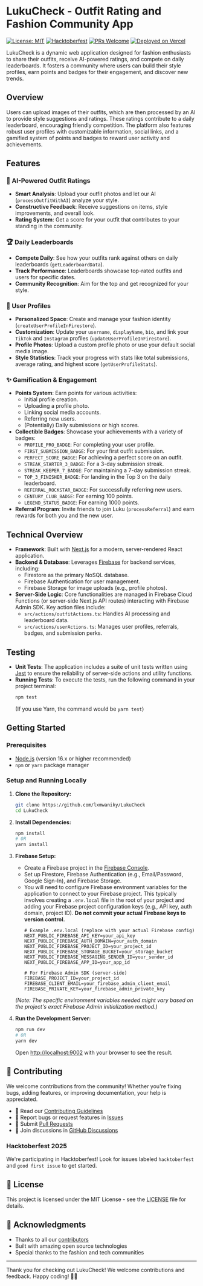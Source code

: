 # LukuCheck - Outfit Rating and Fashion Community App

[![License: MIT](https://img.shields.io/badge/License-MIT-yellow.svg)](https://opensource.org/licenses/MIT)
[![Hacktoberfest](https://img.shields.io/badge/Hacktoberfest-2025-orange.svg)](https://hacktoberfest.com/)
[![PRs Welcome](https://img.shields.io/badge/PRs-welcome-brightgreen.svg)](CONTRIBUTING.md)
[![Deployed on Vercel](https://img.shields.io/badge/Deployed%20on-Vercel-black)](https://vercel.com)

LukuCheck is a dynamic web application designed for fashion enthusiasts to share their outfits, receive AI-powered ratings, and compete on daily leaderboards. It fosters a community where users can build their style profiles, earn points and badges for their engagement, and discover new trends.

## Overview

Users can upload images of their outfits, which are then processed by an AI to provide style suggestions and ratings. These ratings contribute to a daily leaderboard, encouraging friendly competition. The platform also features robust user profiles with customizable information, social links, and a gamified system of points and badges to reward user activity and achievements.

## Features

### 🤖 AI-Powered Outfit Ratings
-   **Smart Analysis**: Upload your outfit photos and let our AI (`processOutfitWithAI`) analyze your style.
-   **Constructive Feedback**: Receive suggestions on items, style improvements, and overall look.
-   **Rating System**: Get a score for your outfit that contributes to your standing in the community.

### 🏆 Daily Leaderboards
-   **Compete Daily**: See how your outfits rank against others on daily leaderboards (`getLeaderboardData`).
-   **Track Performance**: Leaderboards showcase top-rated outfits and users for specific dates.
-   **Community Recognition**: Aim for the top and get recognized for your style.

### 👤 User Profiles
-   **Personalized Space**: Create and manage your fashion identity (`createUserProfileInFirestore`).
-   **Customization**: Update your `username`, `displayName`, `bio`, and link your `TikTok` and `Instagram` profiles (`updateUserProfileInFirestore`).
-   **Profile Photos**: Upload a custom profile photo or use your default social media image.
-   **Style Statistics**: Track your progress with stats like total submissions, average rating, and highest score (`getUserProfileStats`).

### ✨ Gamification & Engagement
-   **Points System**: Earn points for various activities:
    -   Initial profile creation.
    -   Uploading a profile photo.
    -   Linking social media accounts.
    -   Referring new users.
    -   (Potentially) Daily submissions or high scores.
-   **Collectible Badges**: Showcase your achievements with a variety of badges:
    -   `PROFILE_PRO_BADGE`: For completing your user profile.
    -   `FIRST_SUBMISSION_BADGE`: For your first outfit submission.
    -   `PERFECT_SCORE_BADGE`: For achieving a perfect score on an outfit.
    -   `STREAK_STARTER_3_BADGE`: For a 3-day submission streak.
    -   `STREAK_KEEPER_7_BADGE`: For maintaining a 7-day submission streak.
    -   `TOP_3_FINISHER_BADGE`: For landing in the Top 3 on the daily leaderboard.
    -   `REFERRAL_ROCKSTAR_BADGE`: For successfully referring new users.
    -   `CENTURY_CLUB_BADGE`: For earning 100 points.
    -   `LEGEND_STATUS_BADGE`: For earning 1000 points.
-   **Referral Program**: Invite friends to join Luku (`processReferral`) and earn rewards for both you and the new user.

## Technical Overview

-   **Framework**: Built with [Next.js](https://nextjs.org/) for a modern, server-rendered React application.
-   **Backend & Database**: Leverages [Firebase](https://firebase.google.com/) for backend services, including:
    -   Firestore as the primary NoSQL database.
    -   Firebase Authentication for user management.
    -   Firebase Storage for image uploads (e.g., profile photos).
-   **Server-Side Logic**: Core functionalities are managed in Firebase Cloud Functions (or server-side Next.js API routes) interacting with Firebase Admin SDK. Key action files include:
    -   `src/actions/outfitActions.ts`: Handles AI processing and leaderboard data.
    -   `src/actions/userActions.ts`: Manages user profiles, referrals, badges, and submission perks.

## Testing

-   **Unit Tests**: The application includes a suite of unit tests written using [Jest](https://jestjs.io/) to ensure the reliability of server-side actions and utility functions.
-   **Running Tests**: To execute the tests, run the following command in your project terminal:
    ```bash
    npm test
    ```
    (If you use Yarn, the command would be `yarn test`)

## Getting Started

### Prerequisites

-   [Node.js](https://nodejs.org/) (version 16.x or higher recommended)
-   `npm` or `yarn` package manager

### Setup and Running Locally

1.  **Clone the Repository:**
    ```bash
    git clone https://github.com/lxmwaniky/LukuCheck
    cd LukuCheck
    ```
2.  **Install Dependencies:**
    ```bash
    npm install
    # OR
    yarn install
    ```
3.  **Firebase Setup:**
    -   Create a Firebase project in the [Firebase Console](https://console.firebase.google.com/).
    -   Set up Firestore, Firebase Authentication (e.g., Email/Password, Google Sign-In), and Firebase Storage.
    -   You will need to configure Firebase environment variables for the application to connect to your Firebase project. This typically involves creating a `.env.local` file in the root of your project and adding your Firebase project configuration keys (e.g., API key, auth domain, project ID). **Do not commit your actual Firebase keys to version control.**
        ```
        # Example .env.local (replace with your actual Firebase config)
        NEXT_PUBLIC_FIREBASE_API_KEY=your_api_key
        NEXT_PUBLIC_FIREBASE_AUTH_DOMAIN=your_auth_domain
        NEXT_PUBLIC_FIREBASE_PROJECT_ID=your_project_id
        NEXT_PUBLIC_FIREBASE_STORAGE_BUCKET=your_storage_bucket
        NEXT_PUBLIC_FIREBASE_MESSAGING_SENDER_ID=your_sender_id
        NEXT_PUBLIC_FIREBASE_APP_ID=your_app_id

        # For Firebase Admin SDK (server-side)
        FIREBASE_PROJECT_ID=your_project_id
        FIREBASE_CLIENT_EMAIL=your_firebase_admin_client_email
        FIREBASE_PRIVATE_KEY=your_firebase_admin_private_key
        ```
    *(Note: The specific environment variables needed might vary based on the project's exact Firebase Admin initialization method.)*

4.  **Run the Development Server:**
    ```bash
    npm run dev
    # OR
    yarn dev
    ```
    Open [http://localhost:9002](http://localhost:9002) with your browser to see the result.

## 🤝 Contributing

We welcome contributions from the community! Whether you're fixing bugs, adding features, or improving documentation, your help is appreciated.

- 📖 Read our [Contributing Guidelines](CONTRIBUTING.md)
- 🐛 Report bugs or request features in [Issues](https://github.com/lxmwaniky/LukuCheck/issues)
- 🔀 Submit [Pull Requests](https://github.com/lxmwaniky/LukuCheck/pulls)
- 💬 Join discussions in [GitHub Discussions](https://github.com/lxmwaniky/LukuCheck/discussions)

### Hacktoberfest 2025

We're participating in Hacktoberfest! Look for issues labeled `hacktoberfest` and `good first issue` to get started.

## 📄 License

This project is licensed under the MIT License - see the [LICENSE](LICENSE) file for details.

## 🙏 Acknowledgments

- Thanks to all our [contributors](https://github.com/lxmwaniky/LukuCheck/graphs/contributors)
- Built with amazing open source technologies
- Special thanks to the fashion and tech communities

---

Thank you for checking out LukuCheck! We welcome contributions and feedback. Happy coding! 🚀✨
